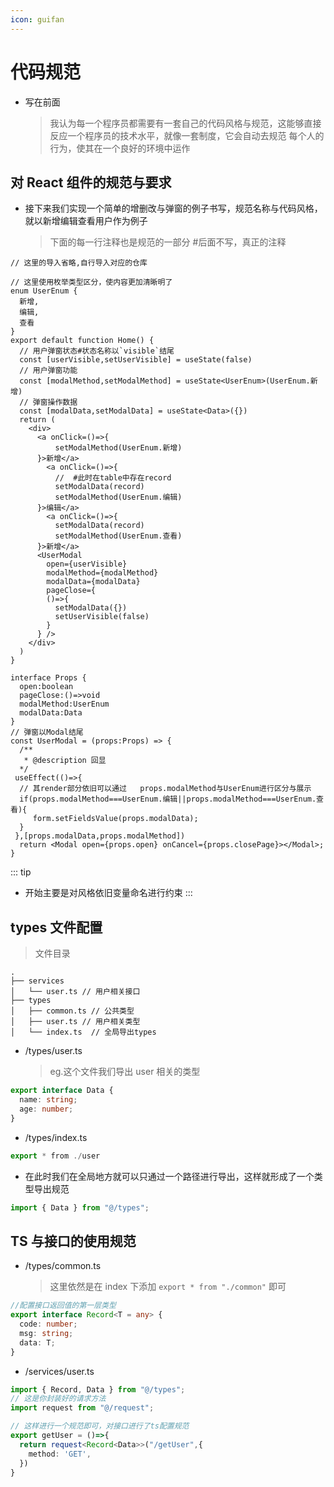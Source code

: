 ```yaml
---
icon: guifan
---
```


# 代码规范

- 写在前面
  > 我认为每一个程序员都需要有一套自己的代码风格与规范，这能够直接反应一个程序员的技术水平，就像一套制度，它会自动去规范
  > 每个人的行为，使其在一个良好的环境中运作

## 对 React 组件的规范与要求

- 接下来我们实现一个简单的增删改与弹窗的例子书写，规范名称与代码风格，就以新增编辑查看用户作为例子
  > 下面的每一行注释也是规范的一部分 #后面不写，真正的注释

```tsx
// 这里的导入省略,自行导入对应的仓库

// 这里使用枚举类型区分，使内容更加清晰明了
enum UserEnum {
  新增,
  编辑,
  查看
}
export default function Home() {
  // 用户弹窗状态#状态名称以`visible`结尾
  const [userVisible,setUserVisible] = useState(false)
  // 用户弹窗功能
  const [modalMethod,setModalMethod] = useState<UserEnum>(UserEnum.新增)
  // 弹窗操作数据
  const [modalData,setModalData] = useState<Data>({})
  return (
    <div>
      <a onClick=()=>{
          setModalMethod(UserEnum.新增)
      }>新增</a>
        <a onClick=()=>{
          //  #此时在table中存在record
          setModalData(record)
          setModalMethod(UserEnum.编辑)
      }>编辑</a>
        <a onClick=()=>{
          setModalData(record)
          setModalMethod(UserEnum.查看)
      }>新增</a>
      <UserModal
        open={userVisible}
        modalMethod={modalMethod}
        modalData={modalData}
        pageClose={
        ()=>{
          setModalData({})
          setUserVisible(false)
        }
      } />
    </div>
  )
}

interface Props {
  open:boolean
  pageClose:()=>void
  modalMethod:UserEnum
  modalData:Data
}
// 弹窗以Modal结尾
const UserModal = (props:Props) => {
  /**
   * @description 回显
  */
 useEffect(()=>{
  // 其render部分依旧可以通过   props.modalMethod与UserEnum进行区分与展示
  if(props.modalMethod===UserEnum.编辑||props.modalMethod===UserEnum.查看){
     form.setFieldsValue(props.modalData);
  }
 },[props.modalData,props.modalMethod])
  return <Modal open={props.open} onCancel={props.closePage}></Modal>;
}
```

::: tip

- 开始主要是对风格依旧变量命名进行约束
  :::

## types 文件配置

> 文件目录

```text
.
├── services
│   └── user.ts // 用户相关接口
├── types
│   ├── common.ts // 公共类型
│   ├── user.ts // 用户相关类型
│   └── index.ts  // 全局导出types
```

- /types/user.ts
  > eg.这个文件我们导出 user 相关的类型

```ts
export interface Data {
  name: string;
  age: number;
}
```

- /types/index.ts

```ts
export * from ./user
```

- 在此时我们在全局地方就可以只通过一个路径进行导出，这样就形成了一个类型导出规范

```ts
import { Data } from "@/types";
```

## TS 与接口的使用规范

- /types/common.ts
  > 这里依然是在 index 下添加 `export * from "./common"` 即可

```ts
//配置接口返回值的第一层类型
export interface Record<T = any> {
  code: number;
  msg: string;
  data: T;
}
```

- /services/user.ts

```ts
import { Record, Data } from "@/types";
// 这是你封装好的请求方法
import request from "@/request";

// 这样进行一个规范即可，对接口进行了ts配置规范
export getUser = ()=>{
  return request<Record<Data>>("/getUser",{
    method: 'GET',
  })
}
```
